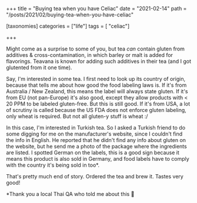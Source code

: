 +++
title = "Buying tea when you have Celiac"
date = "2021-02-14"
path = "/posts/2021/02/buying-tea-when-you-have-celiac"

[taxonomies]
categories = ["life"]
tags = [ "celiac"]

+++

Might come as a surprise to some of you, but tea *can* contain gluten from additives & cross-contamination, in which barley or malt is added for flavorings. Teavana is known for adding such additives in their tea (and I got glutented from it one time).

Say, I'm interested in some tea. I first need to look up its country of origin, because that tells me about how good the food labeling laws is. If it's from Australia / New Zealand, this means the label will always state gluten. If it's from EU (not pan-Europe) it's also good, except they allow products with < 20 PPM to be labeled gluten-free. But this is still good. If it's from USA, a lot of scrutiny is called because the US FDA does not enforce gluten labeling, only wheat is required. But not all gluten-y stuff is wheat :/

In this case, I'm interested in Turkish tea. So I asked a Turkish friend to do some digging for me on the manufacturer's website, since I couldn't find the info in English. He reported that he didn't find any info about gluten on the website, but he send me a photo of the package where the ingredients are listed. I spotted German on the labels, this is a good sign because it means this product is also sold in Germany, and food labels have to comply with the country it's being sold in too*.

That's pretty much end of story. Ordered the tea and brew it. Tastes very good!

*Thank you a local Thai QA who told me about this 🙏
